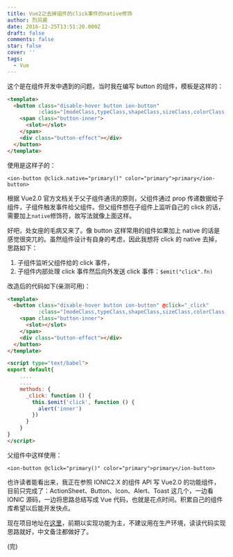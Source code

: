 ```yaml
---
title: Vue2之去掉组件的click事件的native修饰
author: 烈风裘
date: 2016-12-25T13:51:20.000Z
draft: false
comments: false
star: false
cover: ''
tags: 
  - Vue
---
```


这个是在组件开发中遇到的问题，当时我在编写 button 的组件，模板是这样的：

```html
<template>
  <button class="disable-hover button ion-button"
          :class="[modeClass,typeClass,shapeClass,sizeClass,colorClass,roleClass,strongClass]">
    <span class="button-inner">
      <slot></slot>
    </span>
    <div class="button-effect"></div>
  </button>
</template>
```

使用是这样子的：

```
<ion-button @click.native="primary()" color="primary">primary</ion-button>
```

根据 Vue2.0 官方文档关于父子组件通讯的原则，父组件通过 prop 传递数据给子组件，子组件触发事件给父组件。但父组件想在子组件上监听自己的 click 的话，需要加上`native`修饰符，故写法就像上面这样。

好吧，处女座的毛病又来了。像 button 这样常用的组件如果加上 native 的话是感觉很突兀的。虽然组件设计有自身的考虑，因此我想将 click 的 native 去掉，思路如下：

1.  子组件监听父组件给的 click 事件，
2.  子组件内部处理 click 事件然后向外发送 click 事件：`$emit("click".fn)`

改造后的代码如下(亲测可用)：

```html
<template>
  <button class="disable-hover button ion-button" @click="_click"
          :class="[modeClass,typeClass,shapeClass,sizeClass,colorClass,roleClass,strongClass]">
    <span class="button-inner">
      <slot></slot>
    </span>
    <div class="button-effect"></div>
  </button>
</template>

<script type="text/babel">
export default{
    ....
    ....
    methods: {
      _click: function () {
        this.$emit('click', function () {
          alert('inner')
        })
      }
    }
}
</script>
```

父组件中这样使用：

```
<ion-button @click="primary()" color="primary">primary</ion-button>
```

也许读者能看出来，我正在参照 IONIC2.X 的组件 API 写 Vue2.0 的功能组件，目前只完成了：ActionSheet、Button、Icon、Alert、Toast 这几个，一边看 IONIC 源码，一边将思路总结写成 Vue 代码，也就是花点时间。积累自己的组件库希望以后能开发快点。

现在项目地址在[这里](https://github.com/xiangsongtao/VueMobile)，前期以实现功能为主，不建议用在生产环境，读读代码实现思路就好，中文备注都做好了。

(完)
